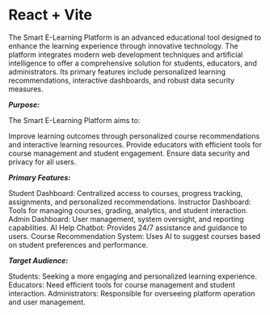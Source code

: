 # React + Vite

The Smart E-Learning Platform is an advanced educational tool designed to enhance the learning experience through innovative technology. The platform integrates modern web development techniques and artificial intelligence to offer a comprehensive solution for students, educators, and administrators. Its primary features include personalized learning recommendations, interactive dashboards, and robust data security measures.

***Purpose:***

The Smart E-Learning Platform aims to:

Improve learning outcomes through personalized course recommendations and interactive learning resources.
Provide educators with efficient tools for course management and student engagement.
Ensure data security and privacy for all users.

***Primary Features:***

Student Dashboard: Centralized access to courses, progress tracking, assignments, and personalized recommendations.
Instructor Dashboard: Tools for managing courses, grading, analytics, and student interaction.
Admin Dashboard: User management, system oversight, and reporting capabilities.
AI Help Chatbot: Provides 24/7 assistance and guidance to users.
Course Recommendation System: Uses AI to suggest courses based on student preferences and performance.

***Target Audience:***

Students: Seeking a more engaging and personalized learning experience.
Educators: Need efficient tools for course management and student interaction.
Administrators: Responsible for overseeing platform operation and user management.

